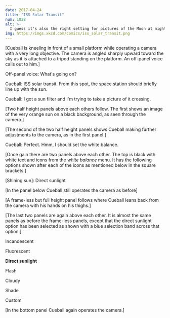 ```yaml
---
date: 2017-04-24
title: "ISS Solar Transit"
num: 1828
alt: >-
  I guess it's also the right setting for pictures of the Moon at night.
img: https://imgs.xkcd.com/comics/iss_solar_transit.png
---
```

[Cueball is kneeling in front of a small platform while operating a camera with a very long objective. The camera is angled sharply upward toward the sky as it is attached to a tripod standing on the platform. An off-panel voice calls out to him.]

Off-panel voice: What's going on?

Cueball: ISS solar transit. From this spot, the space station should briefly line up with the sun.

Cueball: I got a sun filter and I'm trying to take a picture of it crossing.

[Two half height panels above each others follow. The first shows an image of the very orange sun on a black background, as seen through the camera.]

[The second of the two half height panels shows Cueball making further adjustments to the camera, as in the first panel.]

Cueball: Perfect. Hmm, I should set the white balance.

[Once gain there are two panels above each other. The top is black with white text and icons from the *white balance* menu. It has the following options shown after each of the icons as mentioned below in the square brackets:]

[Shining light bulb]: Incandescent

[Shining fluorescent lamp]: Fluorescent

[Shining sun]: Direct sunlight

[Lightning]: Flash

[Cloud]: Cloudy

[A house that cast a shade]: Shade

[Two triangles with a circle between them]: Custom

[In the panel below Cueball still operates the camera as before]

[A frame-less but full height panel follows where Cueball leans back from the camera with his hands on his thighs.]

[The last two panels are again above each other. It is almost the same panels as before the frame-less panels, except that the direct sunlight option has been selected as shown with a blue selection band across that option.]

Incandescent

Fluorescent

**Direct sunlight**

Flash

Cloudy

Shade

Custom

[In the bottom panel Cueball again operates the camera.]